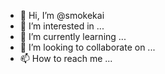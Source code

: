 - 👋 Hi, I’m @smokekai
- 👀 I’m interested in ...
- 🌱 I’m currently learning ...
- 💞️ I’m looking to collaborate on ...
- 📫 How to reach me ...

<!---
smokekai/smokekai is a ✨ special ✨ repository because its `README.md` (this file) appears on your GitHub profile.
You can click the Preview link to take a look at your changes.
--->
